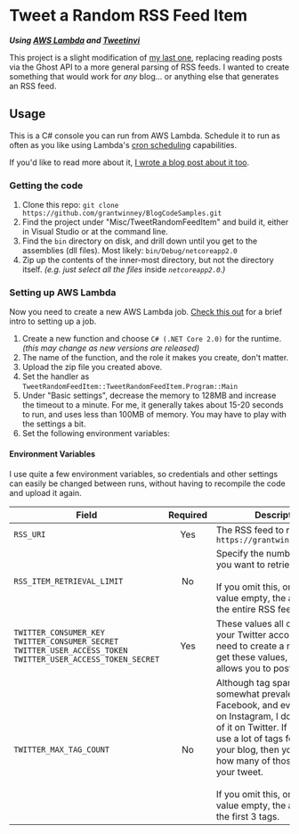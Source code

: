 # Tweet a Random RSS Feed Item

***Using [AWS Lambda](https://aws.amazon.com/lambda/) and [Tweetinvi](https://github.com/linvi/tweetinvi)***

This project is a slight modification of [my last one](https://github.com/grantwinney/BlogCodeSamples/tree/master/Misc/TweetRandomPostFromAGhostBlog), replacing reading posts via the Ghost API to a more general parsing of RSS feeds. I wanted to create something that would work for *any* blog... or anything else that generates an RSS feed.

## Usage

This is a C# console you can run from AWS Lambda. Schedule it to run as often as you like using Lambda's [cron scheduling](https://docs.aws.amazon.com/lambda/latest/dg/tutorial-scheduled-events-schedule-expressions.html) capabilities.

If you'd like to read more about it, [I wrote a blog post about it too](https://grantwinney.com/using-aws-lambda-to-tweet-random-posts-from-an-rss-feed/).

### Getting the code

1. Clone this repo: `git clone https://github.com/grantwinney/BlogCodeSamples.git`
2. Find the project under "Misc/TweetRandomFeedItem" and build it, either in Visual Studio or at the command line.
3. Find the `bin` directory on disk, and drill down until you get to the assemblies (dll files). Most likely: `bin/Debug/netcoreapp2.0`
4. Zip up the contents of the inner-most directory, but not the directory itself. _(e.g. just select all the files_ inside _`netcoreapp2.0`.)_

### Setting up AWS Lambda

Now you need to create a new AWS Lambda job. [Check this out](https://victoria.dev/archive/running-a-free-twitter-bot-on-aws-lambda/#setting-up-aws-lambda) for a brief intro to setting up a job.

1. Create a new function and choose `C# (.NET Core 2.0)` for the runtime. _(this may change as new versions are released)_
2. The name of the function, and the role it makes you create, don't matter.
3. Upload the zip file you created above.
4. Set the handler as `TweetRandomFeedItem::TweetRandomFeedItem.Program::Main`
5. Under "Basic settings", decrease the memory to 128MB and increase the timeout to a minute. For me, it generally takes about 15-20 seconds to run, and uses less than 100MB of memory. You may have to play with the settings a bit.
6. Set the following environment variables:

#### Environment Variables

I use quite a few environment variables, so credentials and other settings can easily be changed between runs, without having to recompile the code and upload it again.

| Field        | Required           | Description  |
| ------------- |:-------------:| -----|
| `RSS_URI`   | Yes | The RSS feed to read in, like: `https://grantwinney.com/rss/` |
| `RSS_ITEM_RETRIEVAL_LIMIT`      | No | Specify the number of posts you want to retrieve.<br><br>If you omit this, or leave the value empty, the app will read the entire RSS feed. |
| `TWITTER_CONSUMER_KEY`<br>`TWITTER_CONSUMER_SECRET`<br>`TWITTER_USER_ACCESS_TOKEN`<br>`TWITTER_USER_ACCESS_TOKEN_SECRET`      | Yes      | These values all come from your Twitter account. You need to create a new app to get these values, which allows you to post tweets. |
| `TWITTER_MAX_TAG_COUNT` | No      | Although tag spamming is somewhat prevalent on Facebook, and even more-so on Instagram, I don't see a lot of it on Twitter. If you tend to use a lot of tags for posts on your blog, then you can limit how many of those transfer to your tweet.<br><br>If you omit this, or leave the value empty, the app will use the first 3 tags. |
